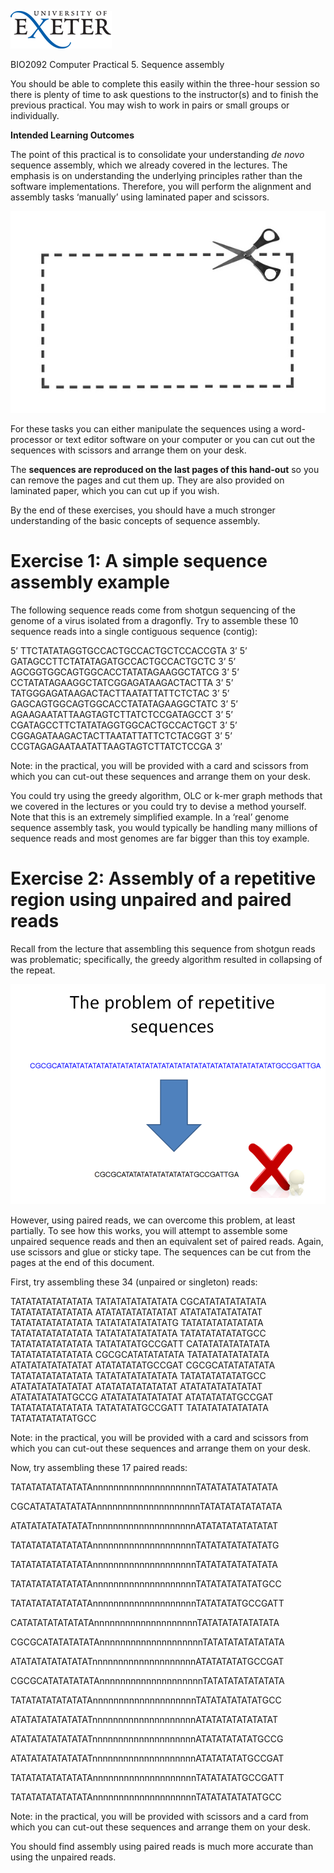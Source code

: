 ![](./media/image1.gif)

BIO2092 Computer Practical 5. Sequence assembly

You should be able to complete this easily within the three-hour session
so there is plenty of time to ask questions to the instructor(s) and to
finish the previous practical. You may wish to work in pairs or small
groups or individually.

**Intended Learning Outcomes**

The point of this practical is to consolidate your understanding *de
novo* sequence assembly, which we already covered in the lectures. The
emphasis is on understanding the underlying principles rather than the
software implementations. Therefore, you will perform the alignment and
assembly tasks ‘manually’ using laminated paper and scissors.

![](./media/image3.jpeg)

For these tasks you can either manipulate the sequences using a
word-processor or text editor software on your computer or you can cut
out the sequences with scissors and arrange them on your desk.

The **sequences are reproduced on the last pages of this hand-out** so
you can remove the pages and cut them up. They are also provided on
laminated paper, which you can cut up if you wish.

By the end of these exercises, you should have a much stronger
understanding of the basic concepts of sequence assembly.

# Exercise 1: A simple sequence assembly example

The following sequence reads come from shotgun sequencing of the genome
of a virus isolated from a dragonfly. Try to assemble these 10 sequence
reads into a single contiguous sequence (contig):

5’ TTCTATATAGGTGCCACTGCCACTGCTCCACCGTA 3’
5’ GATAGCCTTCTATATAGATGCCACTGCCACTGCTC 3’
5’ AGCGGTGGCAGTGGCACCTATATAGAAGGCTATCG 3’
5’ CCTATATAGAAGGCTATCGGAGATAAGACTACTTA 3’
5’ TATGGGAGATAAGACTACTTAATATTATTCTCTAC 3’
5’ GAGCAGTGGCAGTGGCACCTATATAGAAGGCTATC 3’
5’ AGAAGAATATTAAGTAGTCTTATCTCCGATAGCCT 3’
5’ CGATAGCCTTCTATATAGGTGGCACTGCCACTGCT 3’
5’ CGGAGATAAGACTACTTAATATTATTCTCTACGGT 3’
5’ CCGTAGAGAATAATATTAAGTAGTCTTATCTCCGA 3’

Note: in the practical, you will be provided with a card and scissors from which you
can cut-out these sequences and arrange them on your desk.

You could try using the greedy algorithm, OLC or k-mer graph methods
that we covered in the lectures or you could try to devise a method
yourself. Note that this is an extremely simplified example. In a ‘real’
genome sequence assembly task, you would typically be handling many
millions of sequence reads and most genomes are far bigger than this toy
example.

# Exercise 2: Assembly of a repetitive region using unpaired and paired reads

Recall from the lecture that assembling this sequence from shotgun reads
was problematic; specifically, the greedy algorithm resulted in
collapsing of the repeat.

![](./media/image5.png)

However, using paired reads, we can overcome this problem, at least
partially. To see how this works, you will attempt to assemble some
unpaired sequence reads and then an equivalent set of paired reads.
Again, use scissors and glue or sticky tape. The sequences can be cut
from the pages at the end of this document.

First, try assembling these 34 (unpaired or singleton) reads:

  TATATATATATATATA   TATATATATATATATA
  CGCATATATATATATA   TATATATATATATATA
  ATATATATATATATAT   ATATATATATATATAT
  TATATATATATATATA   TATATATATATATATG
  TATATATATATATATA   TATATATATATATATA
  TATATATATATATATA   TATATATATATATGCC
  TATATATATATATATA   TATATATATGCCGATT
  CATATATATATATATA   TATATATATATATATA
  CGCGCATATATATATA   TATATATATATATATA
  ATATATATATATATAT   ATATATATATGCCGAT
  CGCGCATATATATATA   TATATATATATATATA
  TATATATATATATATA   TATATATATATATGCC
  ATATATATATATATAT   ATATATATATATATAT
  ATATATATATATATAT   ATATATATATATGCCG
  ATATATATATATATAT   ATATATATATGCCGAT
  TATATATATATATATA   TATATATATGCCGATT
  TATATATATATATATA   TATATATATATATGCC
  
Note: in the practical, you will be provided with a card and scissors from which you
can cut-out these sequences and arrange them on your desk.
  

Now, try assembling these 17 paired reads:

TATATATATATATATAnnnnnnnnnnnnnnnnnnnnTATATATATATATATA

CGCATATATATATATAnnnnnnnnnnnnnnnnnnnnTATATATATATATATA

ATATATATATATATATnnnnnnnnnnnnnnnnnnnnATATATATATATATAT

TATATATATATATATAnnnnnnnnnnnnnnnnnnnnTATATATATATATATG

TATATATATATATATAnnnnnnnnnnnnnnnnnnnnTATATATATATATATA

TATATATATATATATAnnnnnnnnnnnnnnnnnnnnTATATATATATATGCC

TATATATATATATATAnnnnnnnnnnnnnnnnnnnnTATATATATGCCGATT

CATATATATATATATAnnnnnnnnnnnnnnnnnnnnTATATATATATATATA

CGCGCATATATATATAnnnnnnnnnnnnnnnnnnnnTATATATATATATATA

ATATATATATATATATnnnnnnnnnnnnnnnnnnnnATATATATATGCCGAT

CGCGCATATATATATAnnnnnnnnnnnnnnnnnnnnTATATATATATATATA

TATATATATATATATAnnnnnnnnnnnnnnnnnnnnTATATATATATATGCC

ATATATATATATATATnnnnnnnnnnnnnnnnnnnnATATATATATATATAT

ATATATATATATATATnnnnnnnnnnnnnnnnnnnnATATATATATATGCCG

ATATATATATATATATnnnnnnnnnnnnnnnnnnnnATATATATATGCCGAT

TATATATATATATATAnnnnnnnnnnnnnnnnnnnnTATATATATGCCGATT

TATATATATATATATAnnnnnnnnnnnnnnnnnnnnTATATATATATATGCC

Note: in the practical, you will be provided with scissors and a card from which you
can cut-out these sequences and arrange them on your desk.

You should find assembly using paired reads is much more accurate than
using the unpaired reads.

